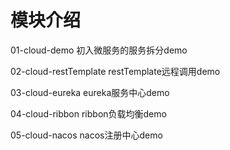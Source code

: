# 模块介绍

01-cloud-demo 初入微服务的服务拆分demo

02-cloud-restTemplate restTemplate远程调用demo

03-cloud-eureka eureka服务中心demo

04-cloud-ribbon ribbon负载均衡demo

05-cloud-nacos nacos注册中心demo